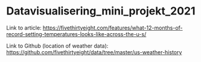 # Datavisualisering_mini_projekt_2021

Link to article: https://fivethirtyeight.com/features/what-12-months-of-record-setting-temperatures-looks-like-across-the-u-s/

Link to Github (location of weather data): https://github.com/fivethirtyeight/data/tree/master/us-weather-history
